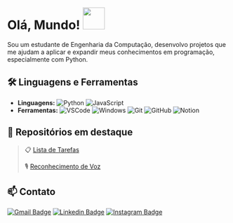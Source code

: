 # Olá, Mundo!  <img src="https://github.com/user-attachments/assets/b97ad4e5-0e49-45fd-ab52-66b7d6a6a738" width="50">

Sou um estudante de Engenharia da Computação, desenvolvo projetos que me ajudam a aplicar e expandir meus conhecimentos em programação, especialmente com Python.

## 🛠️ Linguagens e Ferramentas

- **Linguagens:** 
![Python](https://img.shields.io/badge/Python-blue?style=flat-square&logo=python&logoColor=white)
![JavaScript](https://img.shields.io/badge/JavaScript-yellow?style=flat-square&logo=Javascript&logoColor=white)
- **Ferramentas:** 
![VSCode](https://img.shields.io/badge/-VSCode-0085D1?style=flat-square&logo=visual-studio-code&logoColor=white) 
![Windows](https://img.shields.io/badge/-Windows-00ADEF?style=flat-square&logo=windows&logoColor=white)
![Git](https://img.shields.io/badge/Git-orange?style=flat-square&logo=GIT&logoColor=white)
![GitHub](https://img.shields.io/badge/GitHub-black?style=flat-square&logo=GitHub&logoColor=white)
![Notion](https://img.shields.io/badge/Notion-black?style=flat-square&logo=Notion&logoColor=white)

## 📂 Repositórios em destaque

>📋 [Lista de Tarefas](https://github.com/pedrolucasfonseca/Lista-de-Tarefas)
>
>🎙️ [Reconhecimento de Voz](https://github.com/pedrolucasfonseca/Reconhecimento-de-Voz)

## 📫 Contato

[![Gmail Badge](https://img.shields.io/badge/gmail-red?style=for-the-badge&logo=gmail&logoColor=white&link=mailto:pedrolucasfonseca98@gmail.com)](mailto:pedrolucasfonseca98@gmail.com)
[![Linkedin Badge](https://img.shields.io/badge/Linkedin-blue?style=for-the-badge&logo=Linkedin&logoColor=white&link=https%3A%2F%2Fwww.linkedin.com%2Fin%2Fpedro-lucas-fonseca-vieira-78a90a376)](https://www.linkedin.com/in/pedro-lucas-fonseca-vieira-78a90a376)
[![Instagram Badge](https://img.shields.io/badge/Instagram-E4405F?style=for-the-badge&logo=Instagram&logoColor=white&link=https%3A%2F%2Fwww.instagram.com%2Fpedrolucas.fv)](https://www.instagram.com/pedrolucas.fv)
